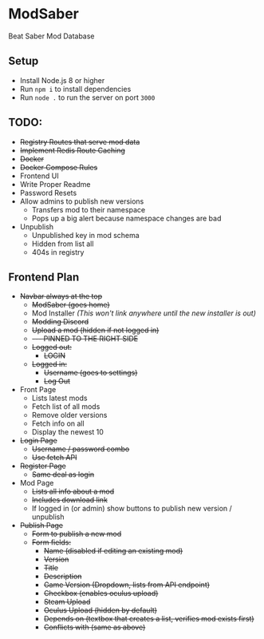# ModSaber
Beat Saber Mod Database

## Setup
* Install Node.js 8 or higher
* Run `npm i` to install dependencies
* Run `node .` to run the server on port `3000`

## TODO:
* ~~Registry Routes that serve mod data~~
* ~~Implement Redis Route Caching~~
* ~~Docker~~
* ~~Docker Compose Rules~~
* Frontend UI
* Write Proper Readme
* Password Resets
* Allow admins to publish new versions
  * Transfers mod to their namespace
  * Pops up a big alert because namespace changes are bad
* Unpublish
  * Unpublished key in mod schema
  * Hidden from list all
  * 404s in registry

## Frontend Plan
* ~~Navbar always at the top~~
  * ~~ModSaber (goes home)~~
  * Mod Installer *(This won't link anywhere until the new installer is out)*
  * ~~Modding Discord~~
  * ~~Upload a mod (hidden if not logged in)~~
  * ~~--- PINNED TO THE RIGHT SIDE~~
  * ~~Logged out:~~
    * ~~LOGIN~~
  * ~~Logged in:~~
    * ~~Username (goes to settings)~~
    * ~~Log Out~~
* Front Page
  * Lists latest mods
  * Fetch list of all mods
  * Remove older versions
  * Fetch info on all
  * Display the newest 10
* ~~Login Page~~
  * ~~Username / password combo~~
  * ~~Use fetch API~~
* ~~Register Page~~
  * ~~Same deal as login~~
* Mod Page
  * ~~Lists all info about a mod~~
  * ~~Includes download link~~
  * If logged in (or admin) show buttons to publish new version / unpublish
* ~~Publish Page~~
  * ~~Form to publish a new mod~~
  * ~~Form fields:~~
    * ~~Name (disabled if editing an existing mod)~~
    * ~~Version~~
    * ~~Title~~
    * ~~Description~~
    * ~~Game Version (Dropdown, lists from API endpoint)~~
    * ~~Checkbox (enables oculus upload)~~
    * ~~Steam Upload~~
    * ~~Oculus Upload (hidden by default)~~
    * ~~Depends on (textbox that creates a list, verifies mod exists first)~~
    * ~~Conflicts with (same as above)~~
